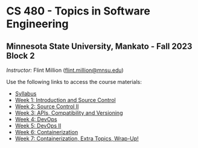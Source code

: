 # CS 480 - Topics in Software Engineering

## Minnesota State University, Mankato - Fall 2023 Block 2

*Instructor:* Flint Million ([flint.million@mnsu.edu](mailto:flint.million@mnsu.edu))

Use the following links to access the course materials:

* [Syllabus](SYLLABUS.md)
* [Week 1: Introduction and Source Control](week1/README.md)
* [Week 2: Source Control II](week2/README.md)
* [Week 3: APIs, Compatibility and Versioning](week3/README.md)
* [Week 4: DevOps](week4/README.md)
* [Week 5: DevOps II](week5/README.md)
* [Week 6: Containerization](week6/README.md)
* [Week 7: Containerization, Extra Topics, Wrap-Up!](week7/README.md)
